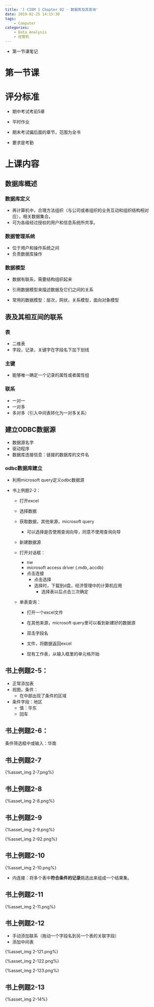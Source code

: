```yaml
---
title: '[ CIEM ] Chapter 02 - 数据库及其查询'
date: 2019-02-25 14:15:30
tags:
	- Computer
categories:
	- Data Analysis
	- 经管机
---
```




- 第一节课笔记

<!--more-->

# 第一节课

# 评分标准

- 期中考试考前5章

- 平时作业
- 期末考试偏后面的章节，范围为全书
- 要求是考勤

# 上课内容

## 数据库概述

### 数据库定义

- 再计算机中，合理方法组织（与公司或者组织的业务互动和组织结构相对应），相关数据集合。
- 可为各级经过授权的用户和信息系统所共享。

### 数据管理系统

- 位于用户和操作系统之间
- 负责数据库操作

### 数据模型

- 数据有联系，需要结构组织起来
- 引用数据模型来描述数据及它们之间的关系

- 常用的数据模型：层次，网状，关系模型，面向对象模型

## 表及其相互间的联系

### 表

- 二维表
- 字段，记录，关键字在字段名下加下划线

### 主键

- 能够唯一确定一个记录的属性或者属性组

### 联系

- 一对一
- 一对多
- 多对多（引入中间表转化为一对多关系）

## 建立ODBC数据源

- 数据源名字
- 驱动程序
- 数据库连接信息：链接的数据库的文件名

### odbc数据库建立

- 利用microsoft query定义odbc数据源
- 书上例题2-2：

  - 打开excel

  - 选择数据

  - 获取数据，其他来源，microsoft query

    - 可以选择是否使用查询向导，同意不使用查询向导

  - 新建数据源

  - 打开对话框：

    - nw
    - microsoft access driver (.mdb,.accdb)
    - 点击连接
      - 点击选择
      - 选择时，下载到d盘，经济管理中的计算机应用
        - 选择表以后点击三次确定

  - 单表查询：

    - 打开一个excel文件
    - 在其他来源，microsoft query里可以看到新建好的数据源
    - 双击字段名

    - 文件，将数据返回excel
    - 现有工作表，从输入框里的单元格开始
##  书上例题2-5：

  - 正常添加表
  - 视图，条件：
    - 在中部出现了条件的区域
  - 条件字段：地区
    - 值：华东
    - 回车
## 书上例题2-6：

条件筛选框中或输入：华南

## 书上例题2-7

{%asset_img 2-7.png%}

## 书上例题2-8

{%asset_img 2-8.png%}

## 书上例题2-9

{%asset_img 2-9.png%}

{%asset_img 2-92.png%}

## 书上例题2-10

{%asset_img 2-10.png%}

- 内连接：将多个表中**符合条件的记录**挑选出来组成一个结果集。

## 书上例题2-11

{%asset_img 2-11.png%}

## 书上例题2-12

- 手动添加联系（拖动一个字段名到另一个表的关联字段）
- 添加中间表

{%asset_img 2-121.png%}

{%asset_img 2-122.png%}

{%asset_img 2-123.png%}

## 书上例题2-13

{%asset_img 2-14%}